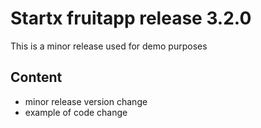 
# Startx fruitapp release 3.2.0

This is a minor release used for demo purposes

## Content

- minor release version change
- example of code change
